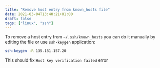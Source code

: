 ```yaml
---
title: "Remove host entry from known_hosts file"
date: 2021-03-04T13:40:21+01:00
draft: false
tags: ["linux", "ssh"]
---
```

To remove a host entry from `~/.ssh/known_hosts` you can do it manually by editing the file or use `ssh-keygen` application:
```bash
ssh-keygen -R 135.181.157.20
```

This should fix `Host key verification failed` error
